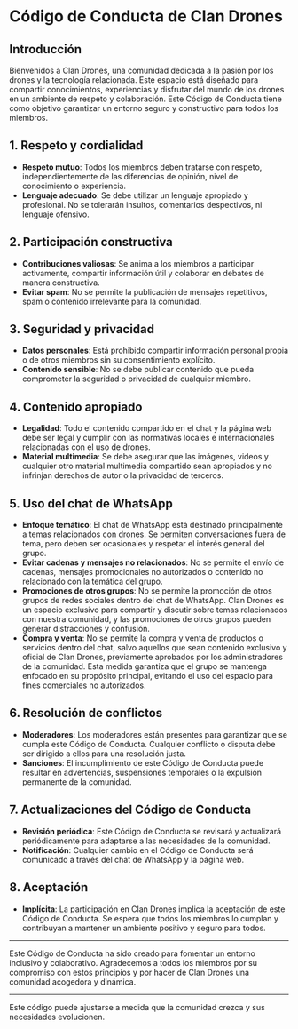 # Código de Conducta de Clan Drones

## Introducción

Bienvenidos a Clan Drones, una comunidad dedicada a la pasión por los drones y la tecnología relacionada. Este espacio está diseñado para compartir conocimientos, experiencias y disfrutar del mundo de los drones en un ambiente de respeto y colaboración. Este Código de Conducta tiene como objetivo garantizar un entorno seguro y constructivo para todos los miembros.

## 1. Respeto y cordialidad

- **Respeto mutuo**: Todos los miembros deben tratarse con respeto, independientemente de las diferencias de opinión, nivel de conocimiento o experiencia.
- **Lenguaje adecuado**: Se debe utilizar un lenguaje apropiado y profesional. No se tolerarán insultos, comentarios despectivos, ni lenguaje ofensivo.

## 2. Participación constructiva

- **Contribuciones valiosas**: Se anima a los miembros a participar activamente, compartir información útil y colaborar en debates de manera constructiva.
- **Evitar spam**: No se permite la publicación de mensajes repetitivos, spam o contenido irrelevante para la comunidad.

## 3. Seguridad y privacidad

- **Datos personales**: Está prohibido compartir información personal propia o de otros miembros sin su consentimiento explícito.
- **Contenido sensible**: No se debe publicar contenido que pueda comprometer la seguridad o privacidad de cualquier miembro.

## 4. Contenido apropiado

- **Legalidad**: Todo el contenido compartido en el chat y la página web debe ser legal y cumplir con las normativas locales e internacionales relacionadas con el uso de drones.
- **Material multimedia**: Se debe asegurar que las imágenes, videos y cualquier otro material multimedia compartido sean apropiados y no infrinjan derechos de autor o la privacidad de terceros.

## 5. Uso del chat de WhatsApp

- **Enfoque temático**: El chat de WhatsApp está destinado principalmente a temas relacionados con drones. Se permiten conversaciones fuera de tema, pero deben ser ocasionales y respetar el interés general del grupo.
- **Evitar cadenas y mensajes no relacionados**: No se permite el envío de cadenas, mensajes promocionales no autorizados o contenido no relacionado con la temática del grupo.
- **Promociones de otros grupos**: No se permite la promoción de otros grupos de redes sociales dentro del chat de WhatsApp. Clan Drones es un espacio exclusivo para compartir y discutir sobre temas relacionados con nuestra comunidad, y las promociones de otros grupos pueden generar distracciones y confusión.
- **Compra y venta**: No se permite la compra y venta de productos o servicios dentro del chat, salvo aquellos que sean contenido exclusivo y oficial de Clan Drones, previamente aprobados por los administradores de la comunidad. Esta medida garantiza que el grupo se mantenga enfocado en su propósito principal, evitando el uso del espacio para fines comerciales no autorizados.

## 6. Resolución de conflictos

- **Moderadores**: Los moderadores están presentes para garantizar que se cumpla este Código de Conducta. Cualquier conflicto o disputa debe ser dirigido a ellos para una resolución justa.
- **Sanciones**: El incumplimiento de este Código de Conducta puede resultar en advertencias, suspensiones temporales o la expulsión permanente de la comunidad.

## 7. Actualizaciones del Código de Conducta

- **Revisión periódica**: Este Código de Conducta se revisará y actualizará periódicamente para adaptarse a las necesidades de la comunidad.
- **Notificación**: Cualquier cambio en el Código de Conducta será comunicado a través del chat de WhatsApp y la página web.

## 8. Aceptación

- **Implícita**: La participación en Clan Drones implica la aceptación de este Código de Conducta. Se espera que todos los miembros lo cumplan y contribuyan a mantener un ambiente positivo y seguro para todos.

---

Este Código de Conducta ha sido creado para fomentar un entorno inclusivo y colaborativo. Agradecemos a todos los miembros por su compromiso con estos principios y por hacer de Clan Drones una comunidad acogedora y dinámica.

---

Este código puede ajustarse a medida que la comunidad crezca y sus necesidades evolucionen.
